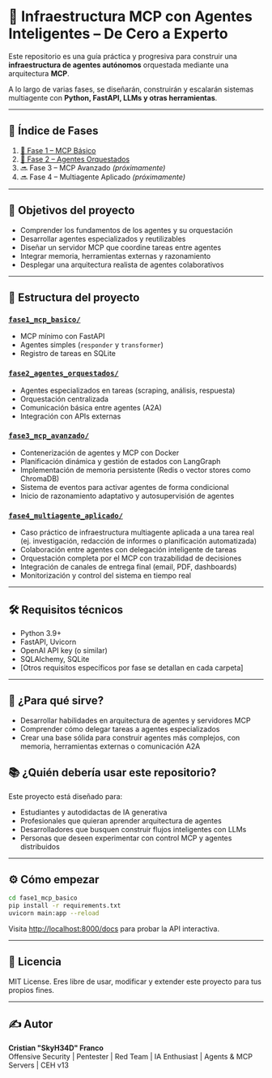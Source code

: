 # 🧠 Infraestructura MCP con Agentes Inteligentes – De Cero a Experto

Este repositorio es una guía práctica y progresiva para construir una **infraestructura de agentes autónomos** orquestada mediante una arquitectura **MCP**.

A lo largo de varias fases, se diseñarán, construirán y escalarán sistemas multiagente con **Python, FastAPI, LLMs y otras herramientas**.

---

## 📘 Índice de Fases

1. [🔹 Fase 1 – MCP Básico](./fase1_mcp_basico/)
2. [🔹 Fase 2 – Agentes Orquestados](./fase2_agentes_orquestados/)
3. 🔜 Fase 3 – MCP Avanzado *(próximamente)*
4. 🔜 Fase 4 – Multiagente Aplicado *(próximamente)*

---

## 🚀 Objetivos del proyecto

- Comprender los fundamentos de los agentes y su orquestación
- Desarrollar agentes especializados y reutilizables
- Diseñar un servidor MCP que coordine tareas entre agentes
- Integrar memoria, herramientas externas y razonamiento
- Desplegar una arquitectura realista de agentes colaborativos

---

## 🧩 Estructura del proyecto

### [`fase1_mcp_basico/`](./fase1_mcp_basico/)
- MCP mínimo con FastAPI
- Agentes simples (`responder` y `transformer`)
- Registro de tareas en SQLite

### [`fase2_agentes_orquestados/`](./fase2_agentes_orquestados/)
- Agentes especializados en tareas (scraping, análisis, respuesta)
- Orquestación centralizada
- Comunicación básica entre agentes (A2A)
- Integración con APIs externas

### [`fase3_mcp_avanzado/`](./fase3_mcp_avanzado/)
- Contenerización de agentes y MCP con Docker
- Planificación dinámica y gestión de estados con LangGraph
- Implementación de memoria persistente (Redis o vector stores como ChromaDB)
- Sistema de eventos para activar agentes de forma condicional
- Inicio de razonamiento adaptativo y autosupervisión de agentes

### [`fase4_multiagente_aplicado/`](./fase4_multiagente_aplicado/)
- Caso práctico de infraestructura multiagente aplicada a una tarea real (ej. investigación, redacción de informes o planificación automatizada)
- Colaboración entre agentes con delegación inteligente de tareas
- Orquestación completa por el MCP con trazabilidad de decisiones
- Integración de canales de entrega final (email, PDF, dashboards)
- Monitorización y control del sistema en tiempo real

---

## 🛠️ Requisitos técnicos

- Python 3.9+
- FastAPI, Uvicorn
- OpenAI API key (o similar)
- SQLAlchemy, SQLite
- [Otros requisitos específicos por fase se detallan en cada carpeta]

---

## 🎯 ¿Para qué sirve?

- Desarrollar habilidades en arquitectura de agentes y servidores MCP
- Comprender cómo delegar tareas a agentes especializados
- Crear una base sólida para construir agentes más complejos, con memoria, herramientas externas o comunicación A2A


## 📚 ¿Quién debería usar este repositorio?

Este proyecto está diseñado para:

- Estudiantes y autodidactas de IA generativa
- Profesionales que quieran aprender arquitectura de agentes
- Desarrolladores que busquen construir flujos inteligentes con LLMs
- Personas que deseen experimentar con control MCP y agentes distribuidos

---

## ⚙️ Cómo empezar

```bash
cd fase1_mcp_basico
pip install -r requirements.txt
uvicorn main:app --reload
```

Visita [http://localhost:8000/docs](http://localhost:8000/docs) para probar la API interactiva.

---

## 📄 Licencia

MIT License. Eres libre de usar, modificar y extender este proyecto para tus propios fines.

---

## ✍️ Autor


**Cristian "SkyH34D" Franco**  
Offensive Security | Pentester | Red Team | IA Enthusiast | Agents & MCP Servers | CEH v13
